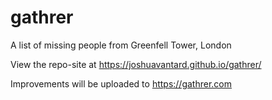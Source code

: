 # gathrer
A list of missing people from Greenfell Tower, London

View the repo-site at https://joshuavantard.github.io/gathrer/

Improvements will be uploaded to https://gathrer.com
